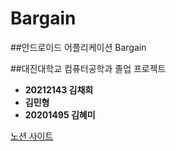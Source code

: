 # Bargain
##안드로이드 어플리케이션 Bargain 


##대진대학교 컴퓨터공학과 졸업 프로젝트
- **20212143 김채희**
- **김민형**
- **20201495 김혜미**


[노션 사이트](https://www.notion.so/e987a059f26149d2847a41562b74916f)
